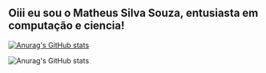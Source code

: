 ## Oiii eu sou o Matheus Silva Souza, entusiasta em computação e ciencia!

[![Anurag's GitHub stats](https://github-readme-stats.vercel.app/api?username=Matheus0s0souza)](https://github.com/anuraghazra/github-readme-stats)

![Anurag's GitHub stats](https://github-readme-stats.vercel.app/api?username=Matheus0s0souza&hide=prs,issues,contribs)



